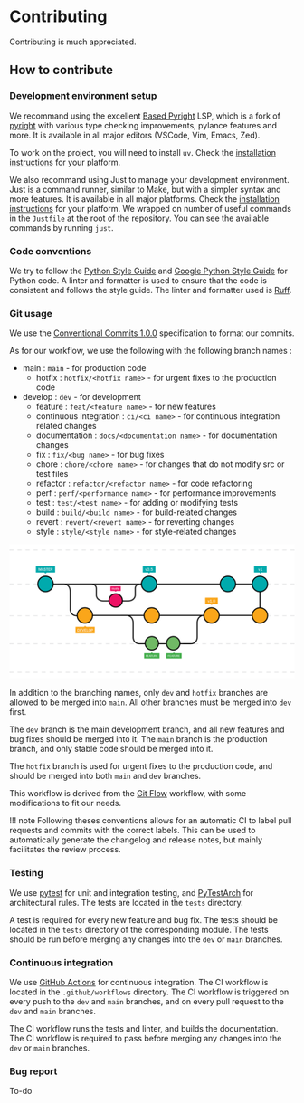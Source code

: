 # Contributing

Contributing is much appreciated.

## How to contribute

### Development environment setup

We recommand using the excellent [Based Pyright](https://docs.basedpyright.com/latest/) LSP, which is a fork of [pyright](https://github.com/microsoft/pyright) with various type checking improvements, pylance features and more. It is available in all major editors (VSCode, Vim, Emacs, Zed).

To work on the project, you will need to install `uv`. Check the [installation instructions](https://docs.astral.sh/uv/getting-started/installation/) for your platform.

We also recommand using Just to manage your development environment. Just is a command runner, similar to Make, but with a simpler syntax and more features. It is available in all major platforms. Check the [installation instructions](https://just.systems/man/en/) for your platform. We wrapped on number of useful commands in the `Justfile` at the root of the repository. You can see the available commands by running `just`.

### Code conventions

We try to follow the [Python Style Guide](https://www.python.org/dev/peps/pep-0008/) and [Google Python Style Guide](https://github.com/google/styleguide/blob/gh-pages/pyguide.md) for Python code. A linter and formatter is used to ensure that the code is consistent and follows the style guide. The linter and formatter used is [Ruff](https://docs.astral.sh/ruff/).

### Git usage

We use the [Conventional Commits 1.0.0](https://www.conventionalcommits.org/en/v1.0.0/) specification to format our commits.

As for our workflow, we use the following with the following branch names :

- main : `main` - for production code
  - hotfix : `hotfix/<hotfix name>` - for urgent fixes to the production code
- develop : `dev` - for development
  - feature : `feat/<feature name>` - for new features
  - continuous integration : `ci/<ci name>` - for continuous integration related changes
  - documentation : `docs/<documentation name>` - for documentation changes
  - fix : `fix/<bug name>` - for bug fixes
  - chore : `chore/<chore name>` - for changes that do not modify src or test files
  - refactor : `refactor/<refactor name>` - for code refactoring
  - perf : `perf/<performance name>` - for performance improvements
  - test : `test/<test name>` - for adding or modifying tests
  - build : `build/<build name>` - for build-related changes
  - revert : `revert/<revert name>` - for reverting changes
  - style : `style/<style name>` - for style-related changes

![Git workflow](./img/git-workflow.png)

In addition to the branching names, only `dev` and `hotfix` branches are allowed to be merged into `main`. All other branches must be merged into `dev` first.

The `dev` branch is the main development branch, and all new features and bug fixes should be merged into it. The `main` branch is the production branch, and only stable code should be merged into it.

The `hotfix` branch is used for urgent fixes to the production code, and should be merged into both `main` and `dev` branches.

This workflow is derived from the [Git Flow](https://nvie.com/posts/a-successful-git-branching-model/) workflow, with some modifications to fit our needs.

!!! note
    Following theses conventions allows for an automatic CI to label pull requests and commits with the correct labels. This can be used to automatically generate the changelog and release notes, but mainly facilitates the review process.

### Testing

We use [pytest](https://docs.pytest.org/en/latest/) for unit and integration testing, and [PyTestArch](https://pypi.org/project/PyTestArch/) for architectural rules. The tests are located in the `tests` directory.

A test is required for every new feature and bug fix. The tests should be located in the `tests` directory of the corresponding module.
The tests should be run before merging any changes into the `dev` or `main` branches.

### Continuous integration

We use [GitHub Actions](https://docs.github.com/en/actions) for continuous integration. The CI workflow is located in the `.github/workflows` directory.
The CI workflow is triggered on every push to the `dev` and `main` branches, and on every pull request to the `dev` and `main` branches.

The CI workflow runs the tests and linter, and builds the documentation. The CI workflow is required to pass before merging any changes into the `dev` or `main` branches.

### Bug report

To-do
